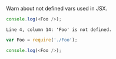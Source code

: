 Warn about not defined vars used in JSX.

```js
console.log(<Foo />);
```
```output
Line 4, column 14: 'Foo' is not defined.
```

```js
var Foo = require('./Foo');

console.log(<Foo />);
```
